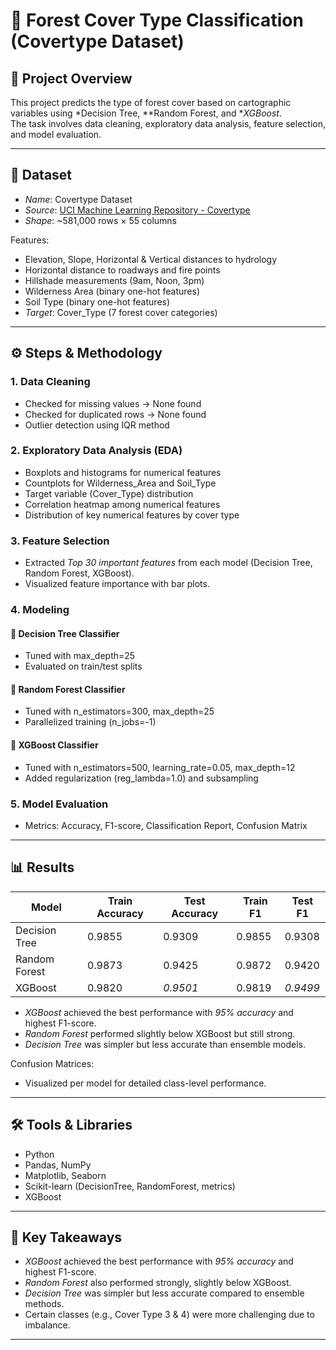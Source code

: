# 🌲 Forest Cover Type Classification (Covertype Dataset)

## 📌 Project Overview
This project predicts the type of forest cover based on cartographic variables using *Decision Tree, **Random Forest, and **XGBoost*.  
The task involves data cleaning, exploratory data analysis, feature selection, and model evaluation.

---

## 📂 Dataset
- *Name*: Covertype Dataset  
- *Source*: [UCI Machine Learning Repository - Covertype](https://archive.ics.uci.edu/dataset/31/covertype)  
- *Shape*: ~581,000 rows × 55 columns  

Features:  
- Elevation, Slope, Horizontal & Vertical distances to hydrology  
- Horizontal distance to roadways and fire points  
- Hillshade measurements (9am, Noon, 3pm)  
- Wilderness Area (binary one-hot features)  
- Soil Type (binary one-hot features)  
- *Target*: Cover_Type (7 forest cover categories)

---

## ⚙ Steps & Methodology

### 1. Data Cleaning
- Checked for missing values → None found  
- Checked for duplicated rows → None found  
- Outlier detection using IQR method  

### 2. Exploratory Data Analysis (EDA)
- Boxplots and histograms for numerical features  
- Countplots for Wilderness_Area and Soil_Type  
- Target variable (Cover_Type) distribution  
- Correlation heatmap among numerical features  
- Distribution of key numerical features by cover type  

### 3. Feature Selection
- Extracted *Top 30 important features* from each model (Decision Tree, Random Forest, XGBoost).  
- Visualized feature importance with bar plots.  

### 4. Modeling
#### 🔹 Decision Tree Classifier
- Tuned with max_depth=25  
- Evaluated on train/test splits  

#### 🔹 Random Forest Classifier
- Tuned with n_estimators=300, max_depth=25  
- Parallelized training (n_jobs=-1)  

#### 🔹 XGBoost Classifier
- Tuned with n_estimators=500, learning_rate=0.05, max_depth=12  
- Added regularization (reg_lambda=1.0) and subsampling  

### 5. Model Evaluation
- Metrics: Accuracy, F1-score, Classification Report, Confusion Matrix  

---

## 📊 Results

| Model           | Train Accuracy | Test Accuracy | Train F1 | Test F1 |
|-----------------|----------------|---------------|----------|---------|
| Decision Tree   | 0.9855         | 0.9309        | 0.9855   | 0.9308  |
| Random Forest   | 0.9873         | 0.9425        | 0.9872   | 0.9420  |
| XGBoost         | 0.9820         | *0.9501*    | 0.9819   | *0.9499* |

- *XGBoost* achieved the best performance with *95% accuracy* and highest F1-score.  
- *Random Forest* performed slightly below XGBoost but still strong.  
- *Decision Tree* was simpler but less accurate than ensemble models.  

Confusion Matrices:  
- Visualized per model for detailed class-level performance.  

---

## 🛠 Tools & Libraries
- Python  
- Pandas, NumPy  
- Matplotlib, Seaborn  
- Scikit-learn (DecisionTree, RandomForest, metrics)  
- XGBoost  

---

## 🚀 Key Takeaways
- *XGBoost* achieved the best performance with *95% accuracy* and highest F1-score.  
- *Random Forest* also performed strongly, slightly below XGBoost.  
- *Decision Tree* was simpler but less accurate compared to ensemble methods.  
- Certain classes (e.g., Cover Type 3 & 4) were more challenging due to imbalance.  

---